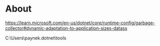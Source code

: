 # About

https://learn.microsoft.com/en-us/dotnet/core/runtime-config/garbage-collector#dynamic-adaptation-to-application-sizes-datass

C:\Users\paynek\.dotnet\tools
